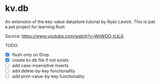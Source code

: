 # kv.db

An extension of the key-value datastore tutorial by Ryan Levick. This is just 
a pet project for learning Rust.

Source: https://www.youtube.com/watch?v=WnWGO-tLtLA

TODO:
* [x] flush _only_ on Drop
* [x] create kv.db file if not exists
* [ ] add case-insensitive inserts
* [ ] add delete-by-key functionality
* [ ] add print-value-by-key functionality
